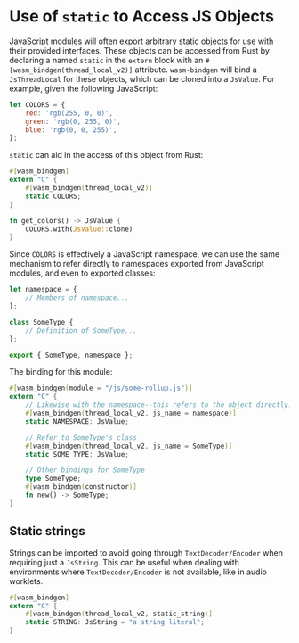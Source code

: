 # Use of `static` to Access JS Objects

JavaScript modules will often export arbitrary static objects for use with
their provided interfaces. These objects can be accessed from Rust by declaring
a named `static` in the `extern` block with an
`#[wasm_bindgen(thread_local_v2)]` attribute. `wasm-bindgen` will bind a
`JsThreadLocal` for these objects, which can be cloned into a `JsValue`. For
example, given the following JavaScript:

```js
let COLORS = {
    red: 'rgb(255, 0, 0)',
    green: 'rgb(0, 255, 0)',
    blue: 'rgb(0, 0, 255)',
};
```

`static` can aid in the access of this object from Rust:

```rust
#[wasm_bindgen]
extern "C" {
    #[wasm_bindgen(thread_local_v2)]
    static COLORS;
}

fn get_colors() -> JsValue {
    COLORS.with(JsValue::clone)
}
```

Since `COLORS` is effectively a JavaScript namespace, we can use the same
mechanism to refer directly to namespaces exported from JavaScript modules, and
even to exported classes:

```js
let namespace = {
    // Members of namespace...
};

class SomeType {
    // Definition of SomeType...
};

export { SomeType, namespace };
```

The binding for this module:

```rust
#[wasm_bindgen(module = "/js/some-rollup.js")]
extern "C" {
    // Likewise with the namespace--this refers to the object directly.
    #[wasm_bindgen(thread_local_v2, js_name = namespace)]
    static NAMESPACE: JsValue;

    // Refer to SomeType's class
    #[wasm_bindgen(thread_local_v2, js_name = SomeType)]
    static SOME_TYPE: JsValue;

    // Other bindings for SomeType
    type SomeType;
    #[wasm_bindgen(constructor)]
    fn new() -> SomeType;
}
```

## Static strings

Strings can be imported to avoid going through `TextDecoder/Encoder` when requiring just a `JsString`. This can be useful when dealing with environments where `TextDecoder/Encoder` is not available, like in audio worklets.

```rust
#[wasm_bindgen]
extern "C" {
    #[wasm_bindgen(thread_local_v2, static_string)]
    static STRING: JsString = "a string literal";
}
```
